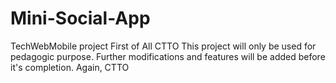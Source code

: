# Mini-Social-App
TechWebMobile project
First of All CTTO
This project will only be used for pedagogic purpose.
Further modifications and features will be added before it's completion.
Again, CTTO
